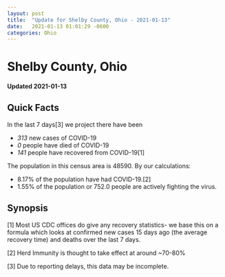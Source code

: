 ```yaml
---
layout: post
title:  "Update for Shelby County, Ohio - 2021-01-13"
date:   2021-01-13 01:01:29 -0600
categories: Ohio
---
```


# Shelby County, Ohio
#### Updated 2021-01-13

## Quick Facts

In the last 7 days[3] we project there have been
- *313* new cases of COVID-19
- *0* people have died of COVID-19
- *141* people have recovered from COVID-19[1]

The population in this census area is 48590. By our calculations:
- 8.17% of the population have had COVID-19.[2]
- 1.55% of the population or 752.0 people are actively fighting the virus.

## Synopsis




[1] Most US CDC offices do give any recovery statistics- we base this on a formula which looks at confirmed new cases
15 days ago (the average recovery time) and deaths over the last 7 days.

[2] Herd Immunity is thought to take effect at around ~70-80%

[3] Due to reporting delays, this data may be incomplete.
 
    